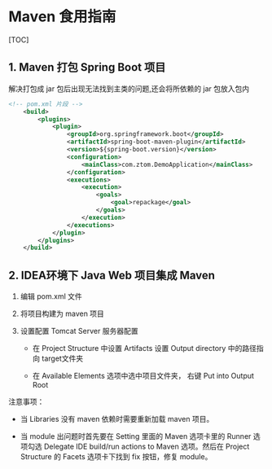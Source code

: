 # Maven 食用指南

[TOC]

## 1. Maven 打包 Spring Boot 项目

解决打包成 jar 包后出现无法找到主类的问题,还会将所依赖的 jar 包放入包内

```xml
<!-- pom.xml 片段 -->
    <build>
        <plugins>
            <plugin>
                <groupId>org.springframework.boot</groupId>
                <artifactId>spring-boot-maven-plugin</artifactId>
                <version>${spring-boot.version}</version>
                <configuration>
                    <mainClass>com.ztom.DemoApplication</mainClass>
                </configuration>
                <executions>
                    <execution>
                        <goals>
                            <goal>repackage</goal>
                        </goals>
                    </execution>
                </executions>
            </plugin>
        </plugins>
    </build>
```

## 2. IDEA环境下 Java Web 项目集成 Maven

1. 编辑 pom.xml 文件

2. 将项目构建为 maven 项目

3. 设置配置 Tomcat Server 服务器配置
   
   - 在 Project Structure 中设置 Artifacts 设置 Output directory 中的路径指向 target文件夹
   
   - 在 Available Elements 选项中选中项目文件夹， 右键 Put into Output Root

注意事项：

- 当 Libraries 没有 maven 依赖时需要重新加载 maven 项目。

- 当 module 出问题时首先要在 Setting 里面的 Maven 选项卡里的 Runner 选项勾选 Delegate IDE build/run actions to Maven 选项。然后在 Project Structure 的 Facets 选项卡下找到 fix 按钮，修复 module。 

